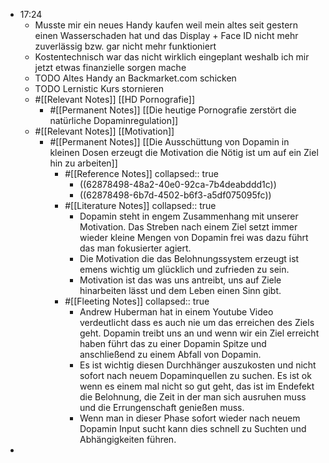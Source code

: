 - 17:24
	- Musste mir ein neues Handy kaufen weil mein altes seit gestern einen Wasserschaden hat und das Display + Face ID nicht mehr zuverlässig bzw. gar nicht mehr funktioniert
	- Kostentechnisch war das nicht wirklich eingeplant weshalb ich mir jetzt etwas finanzielle sorgen mache
	- TODO Altes Handy an Backmarket.com schicken
	- TODO Lernistic Kurs stornieren
	- #[[Relevant Notes]] [[HD Pornografie]]
		- #[[Permanent Notes]] [[Die heutige Pornografie zerstört die natürliche Dopaminregulation]]
	- #[[Relevant Notes]] [[Motivation]]
		- #[[Permanent Notes]] [[Die Ausschüttung von Dopamin in kleinen Dosen erzeugt die Motivation die Nötig ist um auf ein Ziel hin zu arbeiten]]
			- #[[Reference Notes]]
			  collapsed:: true
				- ((62878498-48a2-40e0-92ca-7b4deabddd1c))
				- ((62878498-6b7d-4502-b6f3-a5df075095fc))
			- #[[Literature Notes]]
			  collapsed:: true
				- Dopamin steht in engem Zusammenhang mit unserer Motivation. Das Streben nach einem Ziel setzt immer wieder kleine Mengen von Dopamin frei was dazu führt das man fokusierter agiert.
				- Die Motivation die das Belohnungssystem erzeugt ist emens wichtig um glücklich und zufrieden zu sein.
				- Motivation ist das was uns antreibt, uns auf Ziele hinarbeiten lässt und dem Leben einen Sinn gibt.
			- #[[Fleeting Notes]]
			  collapsed:: true
				- Andrew Huberman hat in einem Youtube Video verdeutlicht dass es auch nie um das erreichen des Ziels geht. Dopamin treibt uns an und wenn wir ein Ziel erreicht haben führt das zu einer Dopamin Spitze und anschließend zu einem Abfall von Dopamin.
				- Es ist wichtig diesen Durchhänger auszukosten und nicht sofort nach neuem Dopaminquellen zu suchen. Es ist ok wenn es einem mal nicht so gut geht, das ist im Endefekt die Belohnung, die Zeit in der man sich ausruhen muss und die Errungenschaft genießen muss.
				- Wenn man in dieser Phase sofort wieder nach neuem Dopamin Input sucht kann dies schnell zu Suchten und Abhängigkeiten führen.
-